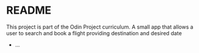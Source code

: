 # README

This project is part of the Odin Project curriculum.
A small app that allows a user to search and book a flight providing destination and desired date


* ...

